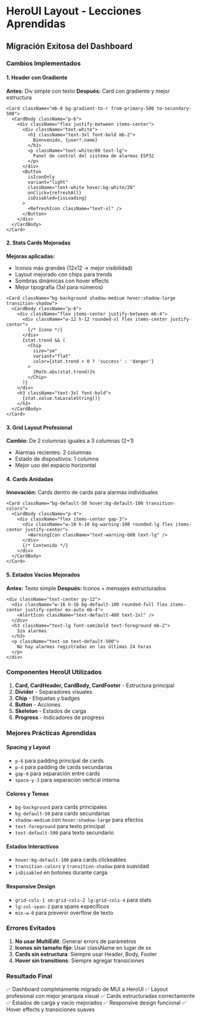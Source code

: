 # HeroUI Layout - Lecciones Aprendidas

## Migración Exitosa del Dashboard

### Cambios Implementados

#### 1. Header con Gradiente
**Antes:** Div simple con texto
**Después:** Card con gradiente y mejor estructura
```tsx
<Card className="mb-8 bg-gradient-to-r from-primary-500 to-secondary-500">
  <CardBody className="p-6">
    <div className="flex justify-between items-center">
      <div className="text-white">
        <h1 className="text-3xl font-bold mb-2">
          Bienvenido, {user?.name}
        </h1>
        <p className="text-white/80 text-lg">
          Panel de control del sistema de alarmas ESP32
        </p>
      </div>
      <Button 
        isIconOnly 
        variant="light" 
        className="text-white hover:bg-white/20"
        onClick={refreshAll} 
        isDisabled={isLoading}
      >
        <RefreshIcon className="text-xl" />
      </Button>
    </div>
  </CardBody>
</Card>
```

#### 2. Stats Cards Mejoradas
**Mejoras aplicadas:**
- Iconos más grandes (12x12 → mejor visibilidad)
- Layout mejorado con chips para trends
- Sombras dinámicas con hover effects
- Mejor tipografía (3xl para números)

```tsx
<Card className="bg-background shadow-medium hover:shadow-large transition-shadow">
  <CardBody className="p-6">
    <div className="flex items-center justify-between mb-4">
      <div className="w-12 h-12 rounded-xl flex items-center justify-center">
        {/* Icono */}
      </div>
      {stat.trend && (
        <Chip 
          size="sm" 
          variant="flat"
          color={stat.trend > 0 ? 'success' : 'danger'}
        >
          {Math.abs(stat.trend)}%
        </Chip>
      )}
    </div>
    <h3 className="text-3xl font-bold">
      {stat.value.toLocaleString()}
    </h3>
  </CardBody>
</Card>
```

#### 3. Grid Layout Profesional
**Cambio:** De 2 columnas iguales a 3 columnas (2+1)
- Alarmas recientes: 2 columnas
- Estado de dispositivos: 1 columna
- Mejor uso del espacio horizontal

#### 4. Cards Anidadas
**Innovación:** Cards dentro de cards para alarmas individuales
```tsx
<Card className="bg-default-50 hover:bg-default-100 transition-colors">
  <CardBody className="p-4">
    <div className="flex items-center gap-3">
      <div className="w-10 h-10 bg-warning-100 rounded-lg flex items-center justify-center">
        <WarningIcon className="text-warning-600 text-lg" />
      </div>
      {/* Contenido */}
    </div>
  </CardBody>
</Card>
```

#### 5. Estados Vacíos Mejorados
**Antes:** Texto simple
**Después:** Iconos + mensajes estructurados
```tsx
<div className="text-center py-12">
  <div className="w-16 h-16 bg-default-100 rounded-full flex items-center justify-center mx-auto mb-4">
    <AlertIcon className="text-default-400 text-2xl" />
  </div>
  <h3 className="text-lg font-semibold text-foreground mb-2">
    Sin alarmas
  </h3>
  <p className="text-sm text-default-500">
    No hay alarmas registradas en las últimas 24 horas
  </p>
</div>
```

### Componentes HeroUI Utilizados

1. **Card, CardHeader, CardBody, CardFooter** - Estructura principal
2. **Divider** - Separadores visuales
3. **Chip** - Etiquetas y badges
4. **Button** - Acciones
5. **Skeleton** - Estados de carga
6. **Progress** - Indicadores de progreso

### Mejores Prácticas Aprendidas

#### Spacing y Layout
- `p-6` para padding principal de cards
- `p-4` para padding de cards secundarias
- `gap-6` para separación entre cards
- `space-y-3` para separación vertical interna

#### Colores y Temas
- `bg-background` para cards principales
- `bg-default-50` para cards secundarias
- `shadow-medium` con `hover:shadow-large` para efectos
- `text-foreground` para texto principal
- `text-default-500` para texto secundario

#### Estados Interactivos
- `hover:bg-default-100` para cards clickeables
- `transition-colors` y `transition-shadow` para suavidad
- `isDisabled` en botones durante carga

#### Responsive Design
- `grid-cols-1 sm:grid-cols-2 lg:grid-cols-4` para stats
- `lg:col-span-2` para spans específicos
- `min-w-0` para prevenir overflow de texto

### Errores Evitados

1. **No usar MultiEdit**: Generar errors de parámetros
2. **Iconos sin tamaño fijo**: Usar className en lugar de sx
3. **Cards sin estructura**: Siempre usar Header, Body, Footer
4. **Hover sin transitions**: Siempre agregar transiciones

### Resultado Final

✅ Dashboard completamente migrado de MUI a HeroUI
✅ Layout profesional con mejor jerarquía visual
✅ Cards estructuradas correctamente
✅ Estados de carga y vacío mejorados
✅ Responsive design funcional
✅ Hover effects y transiciones suaves
